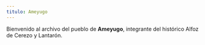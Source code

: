 ```yaml
---
titulo: Ameyugo
---
```

Bienvenido al archivo del pueblo de **Ameyugo**, integrante del histórico Alfoz de Cerezo y Lantarón.
